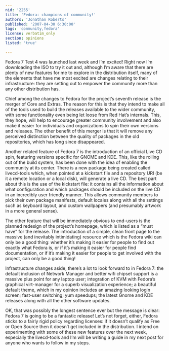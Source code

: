```yaml
---
nid: '2255'
title: 'Fedora: champions of community!'
authors: 'Jonathan Roberts'
published: '2007-04-30 6:30:00'
tags: 'community,fedora'
license: verbatim_only
section: opinions
listed: 'true'

---
```

Fedora 7 Test 4 was launched last week and I’m excited! Right now I’m downloading the ISO to try it out and, although I’m aware that there are plenty of new features for me to explore in the distribution itself, many of the elements that have me most excited are changes relating to their infrastructure: they are setting out to empower the community more than any other distribution has.

Chief among the changes to Fedora for the project’s seventh release is the merger of Core and Extras. The reason for this is that they intend to make all of the tools used to build the releases available to the wider community, with some functionality even being let loose from Red Hat’s internals. This, they hope, will help to encourage greater community involvement and also make it easier for individuals and organizations to spin their own versions and releases. The other benefit of this merger is that it will remove any perceived distinction between the quality of packages in the old repositories, which has long since disappeared.

Another related feature of Fedora 7 is the introduction of an official Live CD spin, featuring versions specific for GNOME and KDE. This, like the rolling out of the build system, has been done with the idea of enabling the community at its center. There is a new package being created called livecd-tools which, when pointed at a kickstart file and a repository URI (be it a remote location or a local disk), will generate a live CD. The best part about this is the use of the kickstart file: it contains all the information about what configuration and which packages should be included on the live CD in an incredibly user friendly manner. This allows community members to pick their own package manifests, default locales along with all the settings such as keyboard layout, and custom wallpapers (and presumably artwork in a more general sense).

The other feature that will be immediately obvious to end-users is the planned redesign of the project’s homepage, which is listed as a “must have” for the release. The introduction of a simple, clean front page to the massive (and inevitably intimidating) resource which is the Fedora wiki can only be a good thing: whether it’s making it easier for people to find out exactly what Fedora is, or if it’s making it easier for people find documentation, or if it’s making it easier for people to get involved with the project, can only be a good thing!

Infrastructure changes aside, there’s a lot to look forward to in Fedora 7: the default inclusion of Network Manager and better wifi chipset support is a massive plus point for any laptop user; integration of KVM with Fedora’s graphical virt-manager for a superb visualization experience; a beautiful default theme, which in my opinion includes an amazing looking login screen; fast-user switching; yum speedups; the latest Gnome and KDE releases along with all the other software updates.

OK, that was possibly the longest sentence ever but the message is clear: Fedora 7 is going to be a fantastic release! Let’s not forget, either, Fedora sticks to a fairly rigid policy regarding licenses: if it doesn’t qualify as Free or Open Source then it doesn’t get included in the distribution. I intend on experimenting with some of these new features over the next week, especially the livecd-tools and I’m will be writing a guide in my next post for anyone who wants to follow in my steps.

